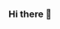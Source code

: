 ### Hi there 👋

<!--
I'm Jashandeep Singh, a college student from the Massachusetts Institute of Technology (MIT) studying Computer Science and Engineering (course 6-3); currently, I am working as a software engineer for various companies, and just finished a previous research project at MIT CSAIL.

I'm extremely passionate about artificial intellgience, entreprenuership, machine learning, and software development. With my diverse background and skillset I've gained, I can provide tangible value to projects across software engineering, touching upon IOS to front-end to data science development.

If you're interested, I love setting up chats with new people who are interested to talk more, you can schedule some time with me [here](https://calendly.com/jashan-12/30min).

- 👯 I’m looking to collaborate on open source projects that benefit social causes
- 📫 How to reach me: [jashan@mit.edu](url) 
- 😄 Pronouns: He/His/Him
- ⚡ Fun fact (OK 2): I'm an anime fanatic and just learned how to play poker!

**Skills**

- Web/Mobile- Javascript, Swift, C#
- Machine Learning - Python, Keras, Matplotlib, Pytorch, Pandas
- Devops - Github, Basic AWS/Azure
- Design - Figma, Photoshop, Indesign

**Links**

- [Linkedin](https://www.linkedin.com/in/jashan12/) - Learn more about me :)
- Personal Website - stay tooned
- [Twitter](https://twitter.com/JSingh_126)

**Current Clubs/Projects at UC Berkeley**

Part of Free Ventures Accelerator
President of ΣΧ

**Experiences**
Machine Learning Intern @ **MIT CSAIL** - _AI-fairness and equitity _
Data Science Intern @ **Wobot.AI** - _computer vision resturant tech development_
Machine Learning Intern @ **Harvard Medical School** - _computational biology software _
Software Development Intern @ **California State University, Fresno** - _fluid dynamics with computer science _
CEO & Technical Co-Founder @ **StudySet** - _leveraging computer science to create SAT/ACT prep resources_
Co-Founder & Chief Technology Officer @ **The Ecolibrium Project** - _front-end climate-change website development_
Programmer @ **Buchanan Bird Brains** - _designing robot-subsystems and data apps_

**Projects**
Fair-Loan Classifer - _creating a novel fair-loan predictor through a debiasing pipeline, DualFair_
-->
